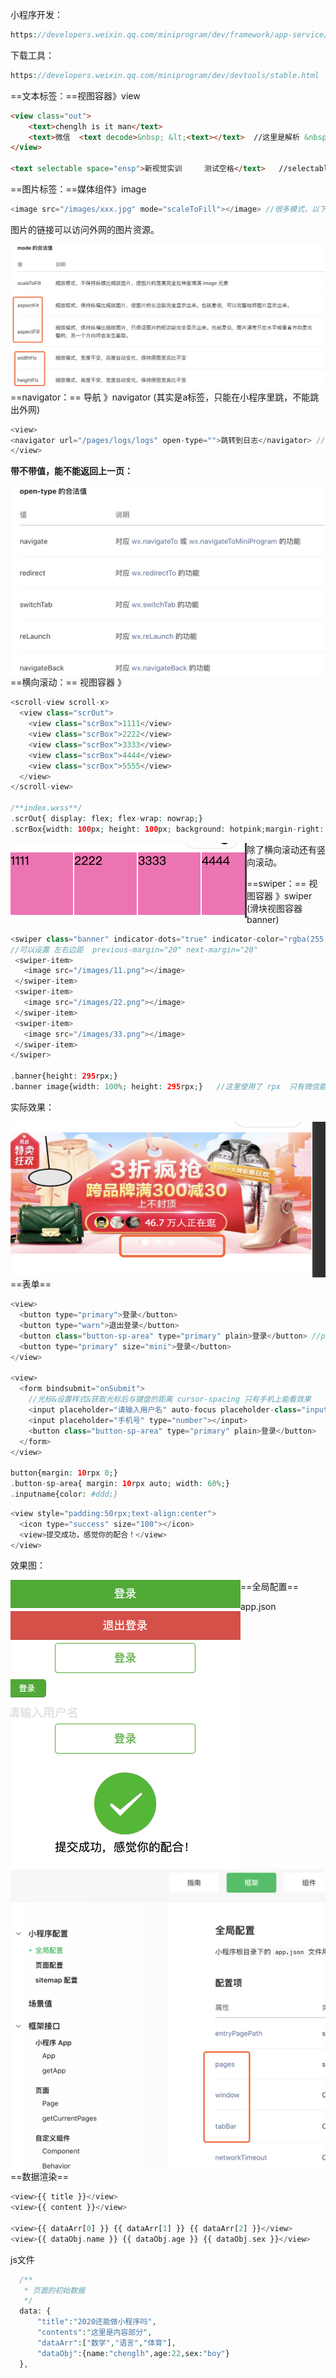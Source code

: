 小程序开发：

~~~php
https://developers.weixin.qq.com/miniprogram/dev/framework/app-service/api.html
~~~



下载工具：

~~~php
https://developers.weixin.qq.com/miniprogram/dev/devtools/stable.html
~~~



==文本标签：==视图容器》view

~~~html
<view class="out">
	<text>chenglh is it man</text>
    <text>微信  <text decode>&nbsp; &lt;<text></text>  //这里是解析 &nbsp;标签
</view>

<text selectable space="ensp">新视觉实训     测试空格</text>   //selectable 文段可选，space解释空格
~~~



==图片标签：==媒体组件》image

~~~php
<image src="/images/xxx.jpg" mode="scaleToFill"></image> //很多模式，以下只选取几种，要试下哪种不变形
~~~

图片的链接可以访问外网的图片资源。

<img src="小程序.assets/image-20201113153704074.png" alt="image-20201113153704074" style="zoom:50%;float:left;" />



==navigator：== 导航 》navigator (其实是a标签，只能在小程序里跳，不能跳出外网)

~~~php
<view>
<navigator url="/pages/logs/logs" open-type="">跳转到日志</navigator> //open-type的属性值
</view>
~~~



**带不带值，能不能返回上一页：**

<img src="小程序.assets/image-20201113155829553.png" alt="image-20201113155829553" style="zoom:50%;float:left;" />





==横向滚动：== 视图容器 》 

~~~php
<scroll-view scroll-x>
  <view class="scrOut">
    <view class="scrBox">1111</view>
    <view class="scrBox">2222</view>
    <view class="scrBox">3333</view>
    <view class="scrBox">4444</view>
    <view class="scrBox">5555</view>
  </view>
</scroll-view>

/**index.wxss**/
.scrOut{ display: flex; flex-wrap: nowrap;}
.scrBox{width: 100px; height: 100px; background: hotpink;margin-right: 2px;flex: 0 0 100px;}
~~~



<img src="小程序.assets/image-20201113162706952.png" alt="image-20201113162706952" style="zoom:50%;float:left;" />



除了横向滚动还有竖向滚动。



==swiper：== 视图容器 》swiper (滑块视图容器 banner)

 ~~~php
<swiper class="banner" indicator-dots="true" indicator-color="rgba(255,255,255,0.5)" indicator-active-color="#fff" autoplay interval="3000" circular>   // 小点&自动切换&切换时间&循环  这里也有好多属性，可以参考文档
//可以设置 左右边距  previous-margin="20" next-margin="20"
  <swiper-item>
    <image src="/images/11.png"></image>
  </swiper-item>
  <swiper-item>
    <image src="/images/22.png"></image>
  </swiper-item>
  <swiper-item>
    <image src="/images/33.png"></image>
  </swiper-item>
</swiper>

.banner{height: 295rpx;}
.banner image{width: 100%; height: 295rpx;}   //这里使用了 rpx  只有微信能识别
 ~~~

实际效果：

<img src="小程序.assets/image-20201113170522288.png" alt="image-20201113170522288" style="zoom:75%;float:left;" />

==表单==

~~~php
<view>
  <button type="primary">登录</button>
  <button type="warn">退出登录</button>
  <button class="button-sp-area" type="primary" plain>登录</button> //plain 缕空
  <button type="primary" size="mini">登录</button>
</view>

<view>
  <form bindsubmit="onSubmit">
    //光标&设置样式&获取光标后与键盘的距离 cursor-spacing 只有手机上能看效果
    <input placeholder="请输入用户名" auto-focus placeholder-class="inputname" cursor-spacing="100"></input>
	<input placeholder="手机号" type="number"></input>
    <button class="button-sp-area" type="primary" plain>登录</button>
  </form>
</view>

button{margin: 10rpx 0;}
.button-sp-area{ margin: 10rpx auto; width: 60%;}
.inputname{color: #ddd;}
~~~



~~~php
<view style="padding:50rpx;text-align:center">
  <icon type="success" size="100"></icon>
  <view>提交成功，感觉你的配合！</view>
</view>
~~~

效果图：

<img src="小程序.assets/image-20201113180803643.png" alt="image-20201113180803643" style="zoom:50%;float:left;" />



==全局配置==

<img src="小程序.assets/image-20201113184311091.png" alt="image-20201113184311091" style="zoom:50%;float:left;" />



app.json

~~~php
{
  "pages":[
    "pages/index/index",
    "pages/logs/logs",
    "pages/news/news"
  ],
  "window":{
    "backgroundTextStyle":"light",
    "navigationBarBackgroundColor": "#fff",
    "navigationBarTitleText": "XXXX科技", // 首页或全局的标题
    "navigationBarTextStyle":"black",
    "enablePullDownRefresh":true   //设置下拉刷新数据
  },
  "tabBar":{  //设置菜单
    "list": [
      {
        "text": "首页",
        "pagePath": "pages/index/index"
      },
      {
        "text": "新闻",
        "pagePath": "pages/news/news"
      },
      {
        "text": "日志",
        "pagePath": "pages/logs/logs"
      }
    ]
  },
  "style": "v2",
  "sitemapLocation": "sitemap.json"
}
~~~



==数据渲染==

~~~php
<view>{{ title }}</view>
<view>{{ content }}</view>

<view>{{ dataArr[0] }} {{ dataArr[1] }} {{ dataArr[2] }}</view>
<view>{{ dataObj.name }} {{ dataObj.age }} {{ dataObj.sex }}</view>
~~~

js文件

~~~php
  /**
   * 页面的初始数据
   */
  data: {
      "title":"2020还能做小程序吗",
      "contents":"这里是内容部分",
      "dataArr":["数学","语言","体育"],
      "dataObj":{name:"chenglh",age:22,sex:"boy"}
  },
~~~

























